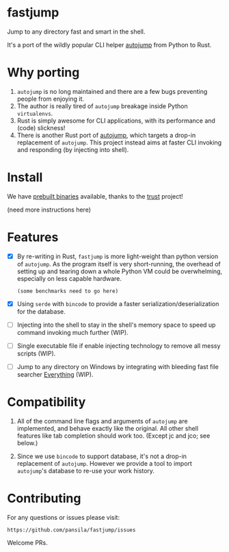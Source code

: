 # fastjump
Jump to any directory fast and smart in the shell.

It's a port of the wildly popular CLI helper [autojump](https://github.com/wting/autojump) from Python to Rust.

# Why porting
1. `autojump` is no long maintained and there are a few bugs preventing people from enjoying it.
2. The author is really tired of `autojump` breakage inside Python `virtualenvs`.
3. Rust is simply awesome for CLI applications, with its performance and (code) slickness!
4. There is another Rust port of [autojump](https://github.com/xen0n/autojump-rs), which targets a drop-in replacement of `autojump`. This project instead aims at faster CLI invoking and responding (by injecting into shell).

# Install
We have [prebuilt binaries](https://github.com/pansila/fastjump/releases) available, thanks to the [trust](https://github.com/japaric/trust) project!

(need more instructions here)

# Features
- [x] By re-writing in Rust, `fastjump` is more light-weight than python version of `autojump`. As the program itself is very short-running, the overhead of setting up and tearing down a whole Python VM could be overwhelming, especially on less capable hardware.

   ```
   (some benchmarks need to go here)
   ```
- [x] Using `serde` with `bincode` to provide a faster serialization/deserialization for the database.
- [ ] Injecting into the shell to stay in the shell's memory space to speed up command invoking much further (WIP).
- [ ] Single executable file if enable injecting technology to remove all messy scripts (WIP).
- [ ] Jump to any directory on Windows by integrating with bleeding fast file searcher [Everything](https://www.voidtools.com/) (WIP).

# Compatibility
1. All of the command line flags and arguments of `autojump` are implemented, and behave exactly like the original. All other shell features like tab completion should work too. (Except jc and jco; see below.)

2. Since we use `bincode` to support database, it's not a drop-in replacement of `autojump`. However we provide a tool to import `autojump`'s database to re-use your work history.

# Contributing

For any questions or issues please visit:

    https://github.com/pansila/fastjump/issues

Welcome PRs.
